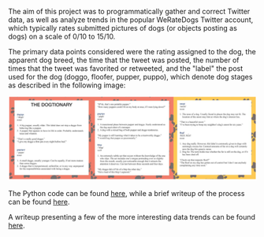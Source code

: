 The aim of this project was to programmatically gather and correct Twitter data, as well as analyze trends in the popular WeRateDogs Twitter account, which typically rates submitted pictures of dogs (or objects posting as dogs) on a scale of 0/10 to 15/10.

The primary data points considered were the rating assigned to the dog, the apparent dog breed, the time that the tweet was posted, the number of times that the tweet was favorited or retweeted, and the "label" the post used for the dog (doggo, floofer, pupper, puppo), which denote dog stages as described in the following image:

![dogtionary](./project_files/dogtionary.png)

The Python code can be found [here](https://github.com/eskrav/udacity-data-analyst/blob/master/data-wrangling/wrangle_act.ipynb), while a brief writeup of the process can be found [here](https://eskrav.github.io/udacity-data-analyst/data-wrangling/wrangle_report.html).

A writeup presenting a few of the more interesting data trends can be found [here](https://eskrav.github.io/udacity-data-analyst/data-wrangling/act_report.html).
